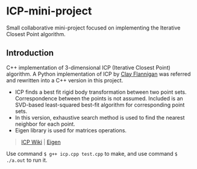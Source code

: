 # ICP-mini-project
Small collaborative mini-project focused on implementing the Iterative Closest Point algorithm.

## Introduction
C++ implementation of 3-dimensional ICP (Iterative Closest Point) algorithm. A Python implementation of ICP by [Clay Flannigan](https://github.com/ClayFlannigan/icp) was referred and rewritten into a C++ version in this project.

- ICP finds a best fit rigid body transformation between two point sets. Correspondence between the points is not assumed. Included is an SVD-based least-squared best-fit algorithm for corresponding point sets.
- In this version, exhaustive search method is used to find the nearest neighbor for each point.
- Eigen library is used for matrices operations.

> [ICP Wiki](https://en.wikipedia.org/wiki/Iterative_closest_point) | [Eigen](http://eigen.tuxfamily.org/index.php?title=Main_Page)

Use command `$ g++ icp.cpp test.cpp` to make, and use command `$ ./a.out` to run it.
